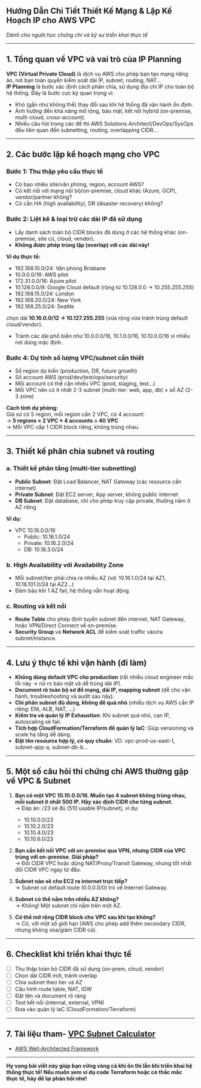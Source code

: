 

## Hướng Dẫn Chi Tiết Thiết Kế Mạng & Lập Kế Hoạch IP cho AWS VPC  
*Dành cho người học chứng chỉ và kỹ sư triển khai thực tế*

---

## 1. Tổng quan về VPC và vai trò của IP Planning

**VPC (Virtual Private Cloud)** là dịch vụ AWS cho phép bạn tạo mạng riêng ảo, nơi bạn toàn quyền kiểm soát dải IP, subnet, routing, NAT...  
**IP Planning** là bước xác định cách phân chia, sử dụng địa chỉ IP cho toàn bộ hệ thống. Đây là bước cực kỳ quan trọng vì:

- Khó (gần như không thể) thay đổi sau khi hệ thống đã vận hành ổn định.
- Ảnh hưởng đến khả năng mở rộng, bảo mật, kết nối hybrid (on-premise, multi-cloud, cross-account).
- Nhiều câu hỏi trong các đề thi AWS Solutions Architect/DevOps/SysOps đều liên quan đến subnetting, routing, overlapping CIDR...

---

## 2. Các bước lập kế hoạch mạng cho VPC

### **Bước 1: Thu thập yêu cầu thực tế**

- Có bao nhiêu site/văn phòng, region, account AWS?
- Có kết nối với mạng nội bộ/on-premise, cloud khác (Azure, GCP), vendor/partner không?
- Có cần HA (high availability), DR (disaster recovery) không?

### **Bước 2: Liệt kê & loại trừ các dải IP đã sử dụng**

- Lấy danh sách toàn bộ CIDR blocks đã dùng ở các hệ thống khác (on-premise, site cũ, cloud, vendor).
- **Không được phép trùng lặp (overlap) với các dải này!**

**Ví dụ thực tế:**
- 192.168.10.0/24: Văn phòng Brisbane
- 10.0.0.0/16: AWS pilot
- 172.31.0.0/16: Azure pilot
- 10.128.0.0/9: Google Cloud default (rộng từ 10.128.0.0 → 10.255.255.255)
- 192.168.15.0/24: London
- 192.168.20.0/24: New York
- 192.168.25.0/24: Seattle

 chọn dải **10.16.0.0/12 → 10.127.255.255** (vừa rộng vừa tránh trùng default cloud/vendor).
- Tránh các dải phổ biến như 10.0.0.0/16, 10.1.0.0/16, 10.10.0.0/16 vì nhiều nơi dùng mặc định.

### **Bước 4: Dự tính số lượng VPC/subnet cần thiết**

- Số region dự kiến (production, DR, future growth)
- Số account AWS (prod/dev/test/ops/security)
- Mỗi account có thể cần nhiều VPC (prod, staging, test...)
- Mỗi VPC nên có ít nhất 2-3 subnet (multi-tier: web, app, db) × số AZ (2-3 zone)

**Cách tính dự phòng:**  
Giả sử có 5 region, mỗi region cần 2 VPC, có 4 account:  
→ **5 regions × 2 VPC × 4 accounts = 40 VPC**  
→ Mỗi VPC cấp 1 CIDR block riêng, không trùng nhau.

---

## 3. Thiết kế phân chia subnet và routing

### **a. Thiết kế phân tầng (multi-tier subnetting)**

- **Public Subnet**: Đặt Load Balancer, NAT Gateway (các resource cần internet)
- **Private Subnet**: Đặt EC2 server, App server, không public internet
- **DB Subnet**: Đặt database, chỉ cho phép truy cập private, thường nằm ở AZ riêng

**Ví dụ:**  
- VPC 10.16.0.0/16  
  - Public: 10.16.1.0/24  
  - Private: 10.16.2.0/24  
  - DB: 10.16.3.0/24

### **b. High Availability với Availability Zone**

- Mỗi subnet/tier phải chia ra nhiều AZ (vd: 10.16.1.0/24 tại AZ1, 10.16.101.0/24 tại AZ2...)
- Đảm bảo khi 1 AZ fail, hệ thống vẫn hoạt động.

### **c. Routing và kết nối**

- **Route Table** cho phép định tuyến subnet đến internet, NAT Gateway, hoặc VPN/Direct Connect về on-premise.
- **Security Group** và **Network ACL** để kiểm soát traffic vào/ra subnet/instance.

---

## 4. Lưu ý thực tế khi vận hành (đi làm)

- **Không dùng default VPC cho production** (rất nhiều cloud engineer mắc lỗi này → rủi ro bảo mật và dễ trùng dải IP).
- **Document rõ toàn bộ sơ đồ mạng, dải IP, mapping subnet** (dễ cho vận hành, troubleshooting và audit sau này).
- **Chỉ phân subnet đủ dùng, không để quá nhỏ** (nhiều dịch vụ AWS cần IP riêng: ENI, ALB, NAT, ...)
- **Kiểm tra và quản lý IP Exhaustion**: Khi subnet quá nhỏ, cạn IP, autoscaling sẽ fail.
- **Tích hợp CloudFormation/Terraform để quản lý IaC**: Giúp versioning và scale hạ tầng dễ dàng.
- **Đặt tên resource hợp lý, có quy chuẩn**: VD: vpc-prod-us-east-1, subnet-app-a, subnet-db-b...

---

## 5. Một số câu hỏi thi chứng chỉ AWS thường gặp về VPC & Subnet

1. **Bạn có một VPC 10.10.0.0/16. Muốn tạo 4 subnet không trùng nhau, mỗi subnet ít nhất 500 IP. Hãy xác định CIDR cho từng subnet.**  
→ Đáp án: /23 sẽ đủ (510 usable IP/subnet), ví dụ:
   - 10.10.0.0/23
   - 10.10.2.0/23
   - 10.10.4.0/23
   - 10.10.6.0/23

2. **Bạn cần kết nối VPC với on-premise qua VPN, nhưng CIDR của VPC trùng với on-premise. Giải pháp?**  
→ Đổi CIDR VPC hoặc dùng NAT/Proxy/Transit Gateway, nhưng tốt nhất đổi CIDR VPC ngay từ đầu.

3. **Subnet nào sẽ cho EC2 ra internet trực tiếp?**  
→ Subnet có default route (0.0.0.0/0) trỏ về Internet Gateway.

4. **Subnet có thể nằm trên nhiều AZ không?**  
→ Không! Một subnet chỉ nằm trên một AZ.

5. **Có thể mở rộng CIDR block cho VPC sau khi tạo không?**  
→ Có, với một số giới hạn (AWS cho phép add thêm secondary CIDR, nhưng không xóa/giảm CIDR cũ).

---

## 6. Checklist khi triển khai thực tế

- [ ] Thu thập toàn bộ CIDR đã sử dụng (on-prem, cloud, vendor)
- [ ] Chọn dải CIDR mới, tránh overlap
- [ ] Chia subnet theo tier và AZ
- [ ] Cấu hình route table, NAT, IGW
- [ ] Đặt tên và document rõ ràng
- [ ] Test kết nối (internal, external, VPN)
- [ ] Đưa vào quản lý IaC (CloudFormation/Terraform)

---

## 7. Tài liệu tham- [VPC Subnet Calculator](https://www.davidc.net/sites/default/subnets/subnets.html)
- [AWS Well-Architected Framework](https://wa.aws.amazon.com/wat.home)

---

**Hy vọng bài viết này giúp bạn vững vàng cả khi ôn thi lẫn khi triển khai hệ thống thực tế! Nếu muốn xem ví dụ code Terraform hoặc có thắc mắc thực tế, hãy để lại phản hồi nhé!**
